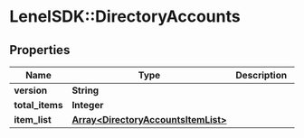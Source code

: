 # LenelSDK::DirectoryAccounts

## Properties
Name | Type | Description | Notes
------------ | ------------- | ------------- | -------------
**version** | **String** |  | [optional] 
**total_items** | **Integer** |  | [optional] 
**item_list** | [**Array&lt;DirectoryAccountsItemList&gt;**](DirectoryAccountsItemList.md) |  | [optional] 



